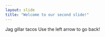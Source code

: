 ```yaml
---
layout: slide
title: "Welcome to our second slide!"
---
```

Jag gillar tacos 
Use the left arrow to go back!
